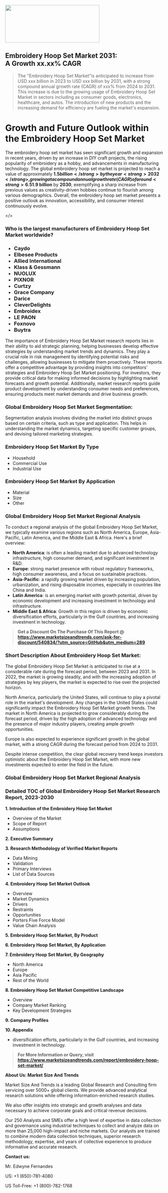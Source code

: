 <img src="https://100x100musica.es/wp-content/uploads/2024/12/Verified-Market-Reports-4-300x120.jpg" alt="" width="300" height="120" class="alignnone size-medium wp-image-100382" /><h2>Embroidery Hoop Set Market 2031: A&nbsp;Growth&nbsp;xx.xx% CAGR</h2><blockquote id="" class="">The "Embroidery Hoop Set Market"is anticipated to increase from USD xxx billion in 2023 to USD xxx billion by 2031, with a strong compound annual growth rate (CAGR) of xxx% from 2024 to 2031. This increase is due to the growing usage of Embroidery Hoop Set Market in sectors including as consumer goods, electronics, healthcare, and autos. The introduction of new products and the increasing demand for efficiency are fueling the market's expansion.</blockquote><p><h1>Growth and Future Outlook within the Embroidery Hoop Set Market</h1><p>The embroidery hoop set market has seen significant growth and expansion in recent years, driven by an increase in DIY craft projects, the rising popularity of embroidery as a hobby, and advancements in manufacturing technology. The global embroidery hoop set market is projected to reach a value of approximately <strong>$1.5 billion</strong> by the year <strong>2032</strong>, growing at a compound annual growth rate (CAGR) of around <strong>6.5%</strong> between 2024 and 2032. The market's growth trajectory is fueled by a growing consumer interest in personalized and bespoke fashion accessories, as well as the increasing accessibility of embroidery supplies.</p><p>With the rise of social media platforms showcasing handcrafted goods, more individuals are being inspired to take up embroidery. This has resulted in a higher demand for various types of embroidery hoop sets, catering to both beginners and advanced users. Product diversity, including circular, rectangular, and specialty hoop sets, enhances consumer engagement, leading to a broader market appeal. The trend of sustainability also plays a crucial role, as manufacturers are increasingly using eco-friendly materials for their products, which attracts environmentally conscious consumers. </p><p><strong></strong></p><p>Furthermore, as more people prioritize hobbies that allow for creativity and relaxation, the embroidery hoop set market is expected to gain traction. The growth of online retailers and e-commerce platforms has also made these products more accessible, contributing to their popularity. Moreover, educational resources, such as online tutorials and workshops, are encouraging novices to get involved in embroidery, further increasing the demand for starter kits and basic hoop sets.</p><p>The forecast for the upcoming years indicates a burgeoning interest in specialty embroidery techniques and custom designs, which could stimulate further growth in niche segments of the market. The anticipated market size for the embroidery hoop set industry is projected to reach around <strong>$1.9 billion</strong> by <strong>2030</strong>, exemplifying a sharp increase from previous values as creativity-driven hobbies continue to flourish among various demographics. Overall, the embroidery hoop set market presents a positive outlook as innovation, accessibility, and consumer interest continuously evolve.</p></body></></p><h3 id="" class="">Who is the largest manufacturers of&nbsp;Embroidery Hoop Set Market worldwide?</h3><h3 class=""><p><ul><li>Caydo </li><li> Elbesee Products </li><li> Allied International </li><li> Klass & Gessmann </li><li> NUOLUX </li><li> PIXNOR </li><li> Curtzy </li><li> Grace Company </li><li> Darice </li><li> CleverDelights </li><li> Embroidex </li><li> LE PAON </li><li> Foxnovo </li><li> Buytra</li></ul></p></h3><p id="ember58" class="ember-view reader-text-block__paragraph">The importance of&nbsp;Embroidery Hoop Set Market research reports lies in their ability to aid strategic planning, helping businesses develop effective strategies by understanding market trends and dynamics. They play a crucial role in risk management by identifying potential risks and challenges, allowing businesses to mitigate them proactively. These reports offer a competitive advantage by providing insights into competitors' strategies and Embroidery Hoop Set Market positioning. For investors, they provide critical data for making informed decisions by highlighting market forecasts and growth potential. Additionally, market research reports guide product development by understanding consumer needs and preferences, ensuring products meet market demands and drive business growth.</p><h3 id="" class="">Global&nbsp;Embroidery Hoop Set Market Segmentation:</h3><p id="" class="">Segmentation analysis involves dividing the market into distinct groups based on certain criteria, such as type and application. This helps in understanding the market dynamics, targeting specific customer groups, and devising tailored marketing strategies.</p><h3 id="" class="">Embroidery Hoop Set Market&nbsp;By Type</h3><p><p><ul><li>Household </li><li> Commercial Use </li><li> Industrial Use</p></li></ul></p></p><h3 id="" class="">Embroidery Hoop Set Market&nbsp;By Application</h3><p class=""><p><ul><li>Material </li><li> Size </li><li> Other</li></ul></p></p><h3 id="" class="">Global Embroidery Hoop Set Market Regional Analysis</h3><p id="" class="">To conduct a regional analysis of the global Embroidery Hoop Set Market, we typically examine various regions such as North America, Europe, Asia-Pacific, Latin America, and the Middle East &amp; Africa. Here's a brief overview:</p><ul><li><strong>North America</strong>: is often a leading market due to advanced technology infrastructure, high consumer demand, and significant investment in R&amp;D.</li><li><strong>Europe</strong>: strong market presence with robust regulatory frameworks, high consumer awareness, and a focus on sustainable practices.</li><li><strong>Asia-Pacific</strong>: a rapidly growing market driven by increasing population, urbanization, and rising disposable incomes, especially in countries like China and India.</li><li><strong>Latin America</strong>: is an emerging market with growth potential, driven by economic development and increasing investment in technology and infrastructure.</li><li><strong>Middle East &amp; Africa</strong>: Growth in this region is driven by economic diversification efforts, particularly in the Gulf countries, and increasing investment in technology.</li></ul><blockquote id="" class=""><strong>Get a Discount On The Purchase Of This Report @ <a href="https://www.marketsizeandtrends.com/download-sample/540834/?utm_source=GitHub&utm_medium=289" target="_blank">https://www.marketsizeandtrends.com/ask-for-discount/540834/?utm_source=GitHub&utm_medium=289</a></strong></blockquote><h3>Short Description About Embroidery Hoop Set Market:</h3><p id="ember58" class="ember-view reader-text-block__paragraph">The global&nbsp;Embroidery Hoop Set Market&nbsp;is anticipated to rise at a considerable rate during the forecast period, between 2023 and 2031. In 2022, the market is growing steadily, and with the increasing adoption of strategies by key players, the market is expected to rise over the projected horizon.</p><p id="ember59" class="ember-view reader-text-block__paragraph">North America, particularly the United States, will continue to play a pivotal role in the market's development. Any changes in the United States could significantly impact the&nbsp;Embroidery Hoop Set Market&nbsp;growth trends. The market in North America is projected to grow considerably during the forecast period, driven by the high adoption of advanced technology and the presence of major industry players, creating ample growth opportunities.</p><p id="ember60" class="ember-view reader-text-block__paragraph">Europe is also expected to experience significant growth in the global market, with a strong CAGR during the forecast period from 2024 to 2031.</p><p id="ember61" class="ember-view reader-text-block__paragraph">Despite intense competition, the clear global recovery trend keeps investors optimistic about the&nbsp;Embroidery Hoop Set Market, with more new investments expected to enter the field in the future.</p><h3 id="" class="">Global Embroidery Hoop Set Market Regional Analysis</h3><h3 id="" class="">Detailed TOC of Global Embroidery Hoop Set Market Research Report, 2023-2030</h3><p id="" class=""><strong>1. Introduction of the Embroidery Hoop Set Market</strong></p><ul><li>Overview of the Market</li><li>Scope of Report</li><li>Assumptions</li></ul><p id="" class=""><strong>2. Executive Summary</strong></p><p id="" class=""><strong>3. Research Methodology of Verified Market Reports</strong></p><ul><li>Data Mining</li><li>Validation</li><li>Primary Interviews</li><li>List of Data Sources</li></ul><p id="" class=""><strong>4. Embroidery Hoop Set Market Outlook</strong></p><ul><li>Overview</li><li>Market Dynamics</li><li>Drivers</li><li>Restraints</li><li>Opportunities</li><li>Porters Five Force Model</li><li>Value Chain Analysis</li></ul><p id="" class=""><strong>5. Embroidery Hoop Set Market, By Product</strong></p><p id="" class=""><strong>6. Embroidery Hoop Set Market, By Application</strong></p><p id="" class=""><strong>7. Embroidery Hoop Set Market, By Geography</strong></p><ul><li>North America</li><li>Europe</li><li>Asia Pacific</li><li>Rest of the World</li></ul><p id="" class=""><strong>8. Embroidery Hoop Set Market Competitive Landscape</strong></p><ul><li>Overview</li><li>Company Market Ranking</li><li>Key Development Strategies</li></ul><p id="" class=""><strong>9. Company Profiles</strong></p><p id="" class=""><strong>10. Appendix</strong></p><ul><li>diversification efforts, particularly in the Gulf countries, and increasing investment in technology.</li></ul><blockquote id="" class=""><strong>For More Information or Query, visit <strong><strong><a href="https://www.marketsizeandtrends.com/report/embroidery-hoop-set-market/" target="_blank">https://www.marketsizeandtrends.com/report/embroidery-hoop-set-market/</a></strong></strong></strong></blockquote><p id="" class=""><strong>About Us: Market Size And Trends</strong></p><p id="" class="">Market Size And Trends is a leading Global Research and Consulting firm servicing over 5000+ global clients. We provide advanced analytical research solutions while offering information-enriched research studies.</p><p id="" class="">We also offer insights into strategic and growth analyses and data necessary to achieve corporate goals and critical revenue decisions.</p><p id="" class="">Our 250 Analysts and SMEs offer a high level of expertise in data collection and governance using industrial techniques to collect and analyze data on more than 25,000 high-impact and niche markets. Our analysts are trained to combine modern data collection techniques, superior research methodology, expertise, and years of collective experience to produce informative and accurate research.</p><p id="" class=""><strong>Contact us:</strong></p><p id="" class="">Mr. Edwyne Fernandes</p><p id="" class="">US: +1 (650)-781-4080</p><p id="" class="">US Toll-Free: +1 (800)-782-1768</p>

